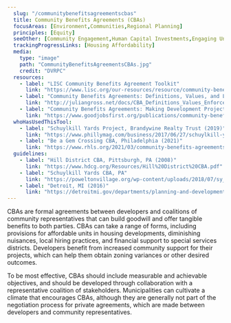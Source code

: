 ```yaml
---
  slug: "/communitybenefitsagreementscbas"
  title: Community Benefits Agreements (CBAs)
  focusAreas: [Environment,Communities,Regional Planning]
  principles: [Equity]
  seeOther: [Community Engagement,Human Capital Investments,Engaging Underserved Communities,Tactical Urbanism and Pedestrian Plazas]
  trackingProgressLinks: [Housing Affordability]
  media: 
    type: "image"
    path: "CommunityBenefitsAgreementsCBAs.jpg"
    credit: "DVRPC"
  resources: 
    - label: "LISC Community Benefits Agreement Toolkit"
      link: "https://www.lisc.org/our-resources/resource/community-benefits-agreements-toolkit/"
    - label: "Community Benefits Agreements: Definitions, Values, and Legal Enforceability, Julian Gross"
      link: "http://juliangross.net/docs/CBA_Definitions_Values_Enforceability.pdf"
    - label: "Community Benefits Agreements: Making Development Projects Accountable, Good Jobs First"
      link: "https://www.goodjobsfirst.org/publications/community-benefits-agreements-making-development-projects-accountable"
  whoHasUsedThisTool: 
    - label: "Schuylkill Yards Project, Brandywine Realty Trust (2019)"
      link: "https://www.phillymag.com/business/2017/06/27/schuylkill-yards-project-to-include-major-community-engagement-component/"
    - label: "Be a Gem Crossing CBA, Philadelphia (2021)"
      link: "https://www.rhls.org/2021/03/community-benefits-agreements-a-win-win-for-community-groups-developers/"
  guidelines: 
    - label: "Hill District CBA, Pittsburgh, PA (2008)"
      link: "https://www.hdcg.org/Resources/Hill%20District%20CBA.pdf"
    - label: "Schuylkill Yards CBA, PA"
      link: "https://poweltonvillage.org/wp-content/uploads/2018/07/sy_cba_2017_executed.pdf"
    - label: "Detroit, MI (2016)"
      link: "https://detroitmi.gov/departments/planning-and-development-department/design-and-development-innovation/community-benefits-ordinance"
---
```


CBAs are formal agreements between developers and coalitions of community representatives that can build goodwill and offer tangible benefits to both parties. CBAs can take a range of forms, including provisions for affordable units in housing developments, diminishing nuisances, local hiring practices, and financial support to special services districts. Developers benefit from increased community support for their projects, which can help them obtain zoning variances or other desired outcomes.

To be most effective, CBAs should include measurable and achievable objectives, and should be developed through collaboration with a representative coalition of stakeholders. Municipalities can cultivate a climate that encourages CBAs, although they are generally not part of the negotiation process for private agreements, which are made between developers and community representatives.

